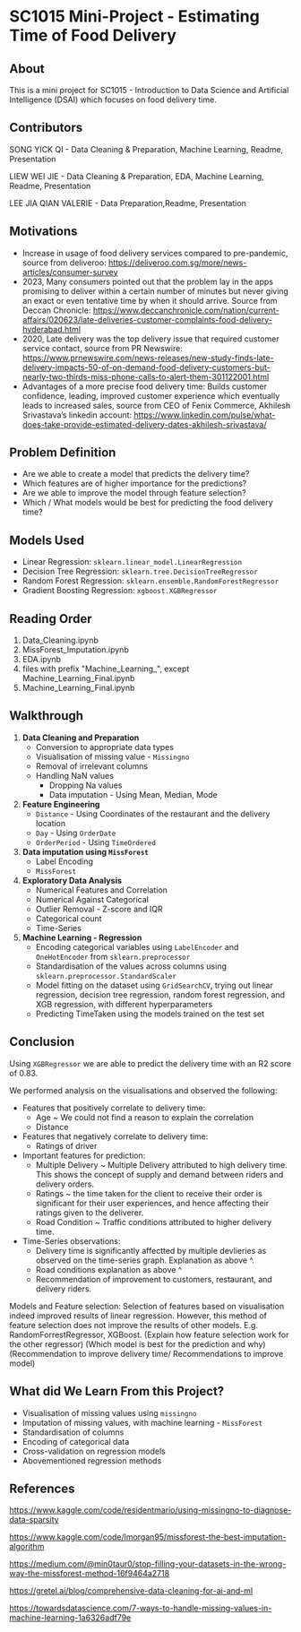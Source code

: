 # SC1015 Mini-Project - Estimating Time of Food Delivery

## About
This is a mini project for SC1015 - Introduction to Data Science and Artificial Intelligence (DSAI) which focuses on food delivery time.

## Contributors
SONG YICK QI - Data Cleaning & Preparation, Machine Learning, Readme, Presentation

LIEW WEI JIE - Data Cleaning & Preparation, EDA, Machine Learning, Readme, Presentation

LEE JIA QIAN VALERIE - Data Preparation,Readme, Presentation


## Motivations
- Increase in usage of food delivery services compared to pre-pandemic, source from deliveroo: https://deliveroo.com.sg/more/news-articles/consumer-survey
- 2023, Many consumers pointed out that the problem lay in the apps promising to deliver within a certain number of minutes but never giving an exact or even tentative time by when it should arrive. Source from Deccan Chronicle: https://www.deccanchronicle.com/nation/current-affairs/020623/late-deliveries-customer-complaints-food-delivery-hyderabad.html
- 2020, Late delivery was the top delivery issue that required customer service contact, source from PR Newswire: https://www.prnewswire.com/news-releases/new-study-finds-late-delivery-impacts-50-of-on-demand-food-delivery-customers-but-nearly-two-thirds-miss-phone-calls-to-alert-them-301122001.html
- Advantages of a more precise food delivery time: Builds customer confidence, leading, improved customer experience which eventually leads to increased sales, source from CEO of Fenix Commerce, Akhilesh Srivastava’s linkedin account: https://www.linkedin.com/pulse/what-does-take-provide-estimated-delivery-dates-akhilesh-srivastava/

## Problem Definition
- Are we able to create a model that predicts the delivery time? 
- Which features are of higher importance for the predictions?
- Are we able to improve the model through feature selection?
- Which / What models would be best for predicting the food delivery time?

## Models Used
- Linear Regression: `sklearn.linear_model.LinearRegression`
- Decision Tree Regression: `sklearn.tree.DecisionTreeRegressor`
- Random Forest Regression: `sklearn.ensemble.RandomForestRegressor`
- Gradient Boosting Regression: `xgboost.XGBRegressor`

## Reading Order
1. Data_Cleaning.ipynb
2. MissForest_Imputation.ipynb
3. EDA.ipynb
4. files with prefix "Machine_Learning_", except Machine_Learning_Final.ipynb
5. Machine_Learning_Final.ipynb

## Walkthrough
1. **Data Cleaning and Preparation**
    - Conversion to appropriate data types
    - Visualisation of missing value - `Missingno`
    - Removal of irrelevant columns
    - Handling NaN values
      - Dropping Na values
      - Data imputation - Using Mean, Median, Mode
2. **Feature Engineering**
    - `Distance` - Using Coordinates of the restaurant and the delivery location
    - `Day` - Using `OrderDate`
    - `OrderPeriod` - Using `TimeOrdered`
3. **Data imputation using `MissForest`**
    - Label Encoding
    - `MissForest`
4. **Exploratory Data Analysis** 
    - Numerical Features and Correlation 
    - Numerical Against Categorical 
    - Outlier Removal - Z-score and IQR
    - Categorical count
    - Time-Series
5. **Machine Learning - Regression**
    - Encoding categorical variables using `LabelEncoder` and `OneHotEncoder` from `sklearn.preprocessor`
    - Standardisation of the values across columns using `sklearn.preprocessor.StandardScaler`
    - Model fitting on the dataset using `GridSearchCV`, trying out linear regression, decision tree regression, random forest regression, and XGB regression, with different hyperparameters
    - Predicting TimeTaken using the models trained on the test set

## Conclusion
Using `XGBRegressor` we are able to predict the delivery time with an R2 score of 0.83. 

We performed analysis on the visualisations and observed the following:
  - Features that positively correlate to delivery time:
    - Age ~ We could not find a reason to explain the correlation
    - Distance
  - Features that negatively correlate to delivery time:
    - Ratings of driver
  - Important features for prediction: 
    - Multiple Delivery ~ Multiple Delivery attributed to high delivery time. This shows the concept of supply and demand between riders and delivery orders. 
    - Ratings ~ the time taken for the client to receive their order is significant for their user experiences, and hence affecting their ratings given to the deliverer.
    - Road Condition ~ Traffic conditions attributed to higher delivery time.
  - Time-Series observations:
    - Delivery time is significantly affectted by multiple devlieries as observed on the time-series graph. Explanation as above ^.
    - Road conditions explanation as above ^
    - Recommendation of improvement to customers, restaurant, and delivery riders.

Models and Feature selection:
Selection of features based on visualisation indeed improved results of linear regression. However,  this method of feature selection does not improve the results of other models. E.g. RandomForrestRegressor, XGBoost. (Explain how feature selection work for the other regressor)
(Which model is best for the prediction and why)
(Recommendation to improve delivery time/ Recommendations to improve model)


## What did We Learn From this Project?
  - Visualisation of missing values using `missingno`
  - Imputation of missing values, with machine learning - `MissForest`
  - Standardisation of columns
  - Encoding of categorical data
  - Cross-validation on regression models
  - Abovementioned regression methods

## References
https://www.kaggle.com/code/residentmario/using-missingno-to-diagnose-data-sparsity

https://www.kaggle.com/code/lmorgan95/missforest-the-best-imputation-algorithm

https://medium.com/@min0taur0/stop-filling-your-datasets-in-the-wrong-way-the-missforest-method-16f9464a2718  

https://gretel.ai/blog/comprehensive-data-cleaning-for-ai-and-ml 

https://towardsdatascience.com/7-ways-to-handle-missing-values-in-machine-learning-1a6326adf79e



